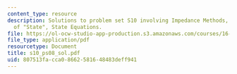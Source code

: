 ```yaml
---
content_type: resource
description: Solutions to problem set S10 involving Impedance Methods, The Concept
  of "State", State Equations.
file: https://ol-ocw-studio-app-production.s3.amazonaws.com/courses/16-01-unified-engineering-i-ii-iii-iv-fall-2005-spring-2006/807513facca08662581648483deff941_s10_ps08_sol.pdf
file_type: application/pdf
resourcetype: Document
title: s10_ps08_sol.pdf
uid: 807513fa-cca0-8662-5816-48483deff941
---
```

